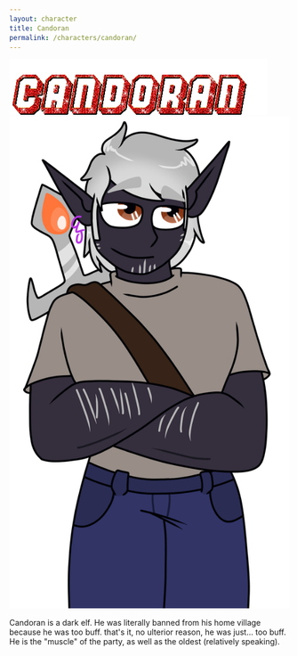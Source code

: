 ```yaml
---
layout: character
title: Candoran
permalink: /characters/candoran/
---
```


<img src="/img/candoranglitter.gif">
<img src="/img/candoran.png" alt="Candoran">

Candoran is a dark elf. He was literally banned from his home village because he was too buff. that's it, no ulterior reason, he was just... too buff. He is the "muscle" of the party, as well as the oldest (relatively speaking). 
